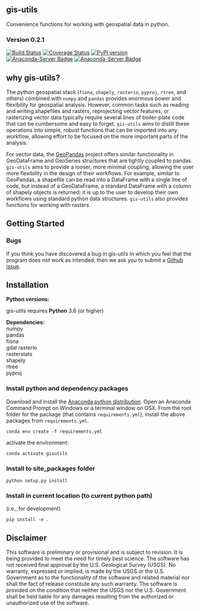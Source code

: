 gis-utils
-----------------------------------------------
Convenience functions for working with geospatial data in python. 



### Version 0.2.1
[![Build Status](https://travis-ci.com/aleaf/gis-utils.svg?branch=master)](https://travis-ci.com/aleaf/gis-utils)
[![Coverage Status](https://codecov.io/github/aleaf/gis-utils/coverage.svg?branch=master)](https://codecov.io/github/aleaf/gis-utils/coverage.svg?branch=master)
[![PyPI version](https://badge.fury.io/py/gis-utils.svg)](https://badge.fury.io/py/gis-utils)
[![Anaconda-Server Badge](https://anaconda.org/atleaf/gis-utils/badges/installer/conda.svg)](https://conda.anaconda.org/conda-forge)
[![Anaconda-Server Badge](https://anaconda.org/atleaf/gis-utils/badges/version.svg)](https://anaconda.org/conda-forge/gis-utils)



why gis-utils?
-------------------------
The python geospatial stack (`fiona`, `shapely`, `rasterio`, `pyproj`, `rtree`, and others) combined with `numpy` and `pandas` provides enormous power and flexibility for geospatial analysis. However, common tasks such as reading and writing shapefiles and rasters, reprojecting vector features, or rasterizing vector data typically require several lines of boiler-plate code that can be cumbersome and easy to forget. `gis-utils` aims to distill these operations into simple, robust functions that can be imported into any workflow, allowing effort to be focused on the more important parts of the analysis. 

For vector data, the [GeoPandas](http://geopandas.org/) project offers similar functionality in GeoDataFrame and GeoSeries structures that are tightly coupled to pandas. `gis-utils` aims to provide a looser, more minimal coupling, allowing the user more flexibility in the design of their workflows. For example, similar to GeoPandas, a shapefile can be read into a DataFrame with a single line of code, but instead of a GeoDataFrame, a standard DataFrame with a column of shapely objects is returned; it is
up to the user to develop their own workflows using standard python data structures. `gis-utils` also provides functions for working with rasters.


Getting Started
-----------------------------------------------


### Bugs

If you think you have discovered a bug in gis-utils in which you feel that the program does not work as intended, then we ask you to submit a [Github issue](https://github.com/aleaf/gis-utils/labels/bug).


Installation
-----------------------------------------------

**Python versions:**

gis-utils requires **Python** 3.6 (or higher)

**Dependencies:**  
numpy   
pandas  
fiona  
gdal
rasterio  
rasterstats  
shapely  
rtree  
pyproj  

### Install python and dependency packages
Download and install the [Anaconda python distribution](https://www.anaconda.com/distribution/).
Open an Anaconda Command Prompt on Windows or a terminal window on OSX.
From the root folder for the package (that contains `requirements.yml`), install the above packages from `requirements.yml`.

```
conda env create -f requirements.yml
```
activate the environment:

```
conda activate gisutils
```

### Install to site_packages folder
```
python setup.py install
```
### Install in current location (to current python path)
(i.e., for development)  

```  
pip install -e .
```




Disclaimer
----------

This software is preliminary or provisional and is subject to revision. It is
being provided to meet the need for timely best science. The software has not
received final approval by the U.S. Geological Survey (USGS). No warranty,
expressed or implied, is made by the USGS or the U.S. Government as to the
functionality of the software and related material nor shall the fact of release
constitute any such warranty. The software is provided on the condition that
neither the USGS nor the U.S. Government shall be held liable for any damages
resulting from the authorized or unauthorized use of the software.


